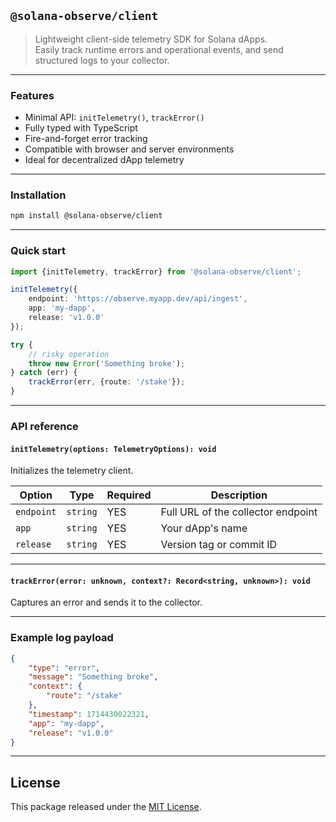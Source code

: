 ## `@solana-observe/client`

> Lightweight client-side telemetry SDK for Solana dApps.  
> Easily track runtime errors and operational events, and send structured logs to your collector.

---

### Features

- Minimal API: `initTelemetry()`, `trackError()`
- Fully typed with TypeScript
- Fire-and-forget error tracking
- Compatible with browser and server environments
- Ideal for decentralized dApp telemetry

---

### Installation

```bash
npm install @solana-observe/client
```

---

### Quick start

```ts
import {initTelemetry, trackError} from '@solana-observe/client';

initTelemetry({
    endpoint: 'https://observe.myapp.dev/api/ingest',
    app: 'my-dapp',
    release: 'v1.0.0'
});

try {
    // risky operation
    throw new Error('Something broke');
} catch (err) {
    trackError(err, {route: '/stake'});
}
```

---

### API reference

#### `initTelemetry(options: TelemetryOptions): void`

Initializes the telemetry client.

| Option     | Type     | Required | Description                        |
|------------|----------|----------|------------------------------------|
| `endpoint` | `string` | YES      | Full URL of the collector endpoint |
| `app`      | `string` | YES      | Your dApp's name                   |
| `release`  | `string` | YES      | Version tag or commit ID           |

---

#### `trackError(error: unknown, context?: Record<string, unknown>): void`

Captures an error and sends it to the collector.

---

### Example log payload

```json
{
	"type": "error",
	"message": "Something broke",
	"context": {
		"route": "/stake"
	},
	"timestamp": 1714430022321,
	"app": "my-dapp",
	"release": "v1.0.0"
}
```

---

## License

This package released under the [MIT License](LICENSE).
